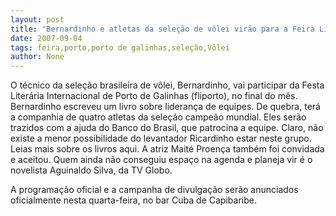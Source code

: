 ```yaml
---
layout: post
title: "Bernardinho e atletas da seleção de vôlei virão para a Feira Literária de Porto de Galinhas"
date: 2007-09-04
tags: feira,porto,porto de galinhas,seleção,Vôlei
author: None
---
```

O t&eacute;cnico da sele&ccedil;&atilde;o brasileira de v&ocirc;lei, Bernardinho, vai participar da Festa Liter&aacute;ria Internacional de Porto de Galinhas (fliporto), no final do m&ecirc;s. Bernardinho escreveu um livro sobre lideran&ccedil;a de equipes.
De quebra, ter&aacute; a companhia de quatro atletas da sele&ccedil;&atilde;o campe&atilde;o mundial. Eles ser&atilde;o trazidos com a ajuda do Banco do Brasil, que patrocina a equipe. Claro, n&atilde;o existe a menor possibilidade do levantador Ricardinho estar neste grupo. Leias mais sobre os livros aqui.
A atriz Mait&eacute; Proen&ccedil;a tamb&eacute;m foi convidada e aceitou.
Quem ainda n&atilde;o conseguiu espa&ccedil;o na agenda e planeja vir &eacute; o novelista Aguinaldo Silva, da TV Globo.

A programa&ccedil;&atilde;o oficial e a campanha de divulga&ccedil;&atilde;o ser&atilde;o anunciados oficialmente nesta quarta-feira, no bar Cuba de Capibaribe. 